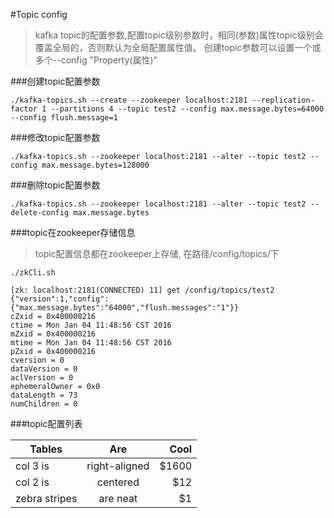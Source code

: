 #Topic config
> kafka topic的配置参数,配置topic级别参数时，相同(参数)属性topic级别会覆盖全局的，否则默认为全局配置属性值。
创建topic参数可以设置一个或多个--config "Property(属性)"

###创建topic配置参数
    
    ./kafka-topics.sh --create --zookeeper localhost:2181 --replication-factor 1 --partitions 4 --topic test2 --config max.message.bytes=64000 --config flush.message=1

###修改topic配置参数

    ./kafka-topics.sh --zookeeper localhost:2181 --alter --topic test2 --config max.message.bytes=128000
    
###删除topic配置参数

    ./kafka-topics.sh --zookeeper localhost:2181 --alter --topic test2 --delete-config max.message.bytes
    
###topic在zookeeper存储信息
> topic配置信息都在zookeeper上存储, 在路径/config/topics/下

    ./zkCli.sh
    
    [zk: localhost:2181(CONNECTED) 11] get /config/topics/test2
    {"version":1,"config":{"max.message.bytes":"64000","flush.messages":"1"}}
    cZxid = 0x400000216
    ctime = Mon Jan 04 11:48:56 CST 2016
    mZxid = 0x400000216
    mtime = Mon Jan 04 11:48:56 CST 2016
    pZxid = 0x400000216
    cversion = 0
    dataVersion = 0
    aclVersion = 0
    ephemeralOwner = 0x0
    dataLength = 73
    numChildren = 0
    
###topic配置列表

| Tables        | Are           | Cool  |
| ------------- |:-------------:| -----:|
| col 3 is      | right-aligned | $1600 |
| col 2 is      | centered      |   $12 |
| zebra stripes | are neat      |    $1 |